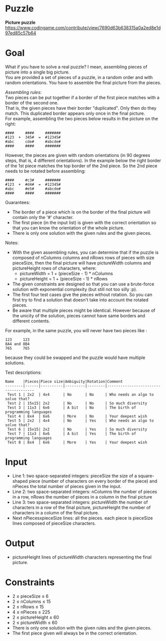 # Puzzle
**Picture puzzle** https://www.codingame.com/contribute/view/7690d63b638315a0a2ed8e1d97ed85c57b64

# Goal
What if you have to solve a real puzzle? I mean, assembling pieces of picture into a single big picture.  
You are provided a set of pieces of a puzzle, in a random order and with random orientations. You have to assemble the final picture from the pieces.  

*Assembling rules:*  
Two pieces can be put together if a border of the first piece matches with a border of the second one.  
That is, the given pieces have their border "duplicated". Only then do they match. This duplicated border appears only once in the final picture.  
For example, assembling the two pieces below results in the picture on the right:  
```
####     ####     #######
#123  +  345#  =  #12345#
#abc     cde#     #abcde#
####     ####     #######
```

However, the pieces are given with random orientations (in 90 degrees steps, that is, 4 different orientations). In the example below the right border of the 1st piece matches the top border of the 2nd piece. So the 2nd piece needs to be rotated before assembling:
```
####     #c3#     #######
#123  +  #d4#  =  #12345#
#abc     #e5#     #abcde#
####     ####     #######
```

Guarantees:  
* The border of a piece which is on the border of the final picture will contain only the '#' character.
* The first piece (in the input list) is given with the correct orientation so that you can know the orientation of the whole picture.
* There is only one solution with the given rules and the given pieces.

Notes:  
* With the given assembling rules, you can determine that if the puzzle is composed of nColumns columns and nRows rows of pieces with size pieceSize, then the final picture will have pictureWidth columns and pictureHeight rows of characters, where:
  * pictureWidth = 1 + (pieceSize - 1) * nColumns
  * pictureHeight = 1 + (pieceSize - 1) * nRows
* The given constraints are designed so that you can use a brute-force solution with exponential complexity (but still not too silly :p).
* The first four test cases give the pieces without rotation. So you can first try to find a solution that doesn't take into account the rotated pieces.
* Be aware that multiple pieces might be identical. However because of the unicity of the solution, pieces cannot have same borders and different contents. 

For example, in the same puzzle, you will never have two pieces like :
```
123     123
8A4 and 8B4
765     765
```

because they could be swapped and the puzzle would have multiple solutions.

Test descriptions:
```
Name    |Pieces|Piece size|Ambiguity|Rotation|Comment
--------|------|----------|---------|--------|-------------------------------------
 Test 1 | 2x2  | 4x4      | No      | No     | Who needs an algo to solve that?
 Test 2 | 15x15| 2x2      | No      | No     | So much diversity
 Test 3 | 11x3 | 6x6      | A bit   | No     | The birth of programming languages
 Test 4 | 8x4  | 6x6      | More    | No     | Your deepest wish
 Test 5 | 2x2  | 4x4      | No      | Yes    | Who needs an algo to solve that?
 Test 6 | 15x15| 2x2      | No      | Yes    | So much diversity
 Test 7 | 11x3 | 6x6      | A bit   | Yes    | The birth of programming languages
 Test 8 | 8x4  | 6x6      | More    | Yes    | Your deepest wish
```

# Input
* Line 1: two space-separated integers: pieceSize the size of a square-shaped piece (number of characters on every border of the piece) and nPieces the total number of pieces given in the input.
* Line 2: two space-separated integers: nColumns the number of pieces in a row, nRows the number of pieces in a column in the final picture
* Line 3: two space-separated integers: pictureWidth the number of characters in a row of the final picture, pictureHeight the number of characters in a column of the final picture.
* Next nPiecesxpieceSize lines: all the pieces. each piece is pieceSize lines composed of pieceSize characters.

# Output
* pictureHeight lines of pictureWidth characters representing the final picture.

# Constraints
* 2 ≤ pieceSize ≤ 6
* 2 ≤ nColumns ≤ 15
* 2 ≤ nRows ≤ 15
* 4 ≤ nPieces ≤ 225
* 2 ≤ pictureHeight ≤ 60
* 2 ≤ pictureWidth ≤ 60
* There is only one solution with the given rules and the given pieces.
* The first piece given will always be in the correct orientation.
